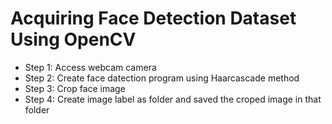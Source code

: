 # Acquiring Face Detection Dataset Using OpenCV

* Step 1: Access webcam camera
* Step 2: Create face datection program using Haarcascade method
* Step 3: Crop face image
* Step 4: Create image label as folder and saved the croped image in that folder
